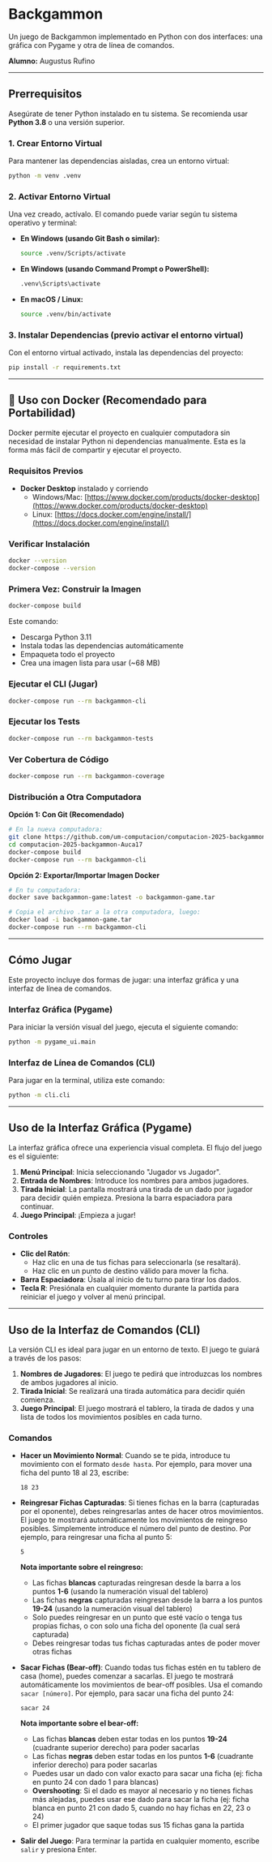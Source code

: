 # Backgammon

Un juego de Backgammon implementado en Python con dos interfaces: una gráfica con Pygame y otra de línea de comandos.

**Alumno:** Augustus Rufino

---

## Prerrequisitos

Asegúrate de tener Python instalado en tu sistema. Se recomienda usar **Python 3.8** o una versión superior.

### 1. Crear Entorno Virtual

Para mantener las dependencias aisladas, crea un entorno virtual:

```bash
python -m venv .venv
```

### 2. Activar Entorno Virtual

Una vez creado, actívalo. El comando puede variar según tu sistema operativo y terminal:

* **En Windows (usando Git Bash o similar):**

    ```bash
    source .venv/Scripts/activate
    ```

* **En Windows (usando Command Prompt o PowerShell):**

    ```bash
    .venv\Scripts\activate
    ```

* **En macOS / Linux:**

    ```bash
    source .venv/bin/activate
    ```

### 3. Instalar Dependencias (previo activar el entorno virtual)

Con el entorno virtual activado, instala las dependencias del proyecto:

```bash
pip install -r requirements.txt
```

---

## 🐳 Uso con Docker (Recomendado para Portabilidad)

Docker permite ejecutar el proyecto en cualquier computadora sin necesidad de instalar Python ni dependencias manualmente. Esta es la forma más fácil de compartir y ejecutar el proyecto.

### Requisitos Previos

* **Docker Desktop** instalado y corriendo
  * Windows/Mac: [https://www.docker.com/products/docker-desktop](https://www.docker.com/products/docker-desktop)
  * Linux: [https://docs.docker.com/engine/install/](https://docs.docker.com/engine/install/)

### Verificar Instalación

```bash
docker --version
docker-compose --version
```

### Primera Vez: Construir la Imagen

```bash
docker-compose build
```

Este comando:

* Descarga Python 3.11
* Instala todas las dependencias automáticamente
* Empaqueta todo el proyecto
* Crea una imagen lista para usar (~68 MB)

### Ejecutar el CLI (Jugar)

```bash
docker-compose run --rm backgammon-cli
```

### Ejecutar los Tests

```bash
docker-compose run --rm backgammon-tests
```

### Ver Cobertura de Código

```bash
docker-compose run --rm backgammon-coverage
```

### Distribución a Otra Computadora

**Opción 1: Con Git (Recomendado)**

```bash
# En la nueva computadora:
git clone https://github.com/um-computacion/computacion-2025-backgammon-Auca17.git
cd computacion-2025-backgammon-Auca17
docker-compose build
docker-compose run --rm backgammon-cli
```

**Opción 2: Exportar/Importar Imagen Docker**

```bash
# En tu computadora:
docker save backgammon-game:latest -o backgammon-game.tar

# Copia el archivo .tar a la otra computadora, luego:
docker load -i backgammon-game.tar
docker-compose run --rm backgammon-cli
```

---

## Cómo Jugar

Este proyecto incluye dos formas de jugar: una interfaz gráfica y una interfaz de línea de comandos.

### Interfaz Gráfica (Pygame)

Para iniciar la versión visual del juego, ejecuta el siguiente comando:

```bash
python -m pygame_ui.main
```

### Interfaz de Línea de Comandos (CLI)

Para jugar en la terminal, utiliza este comando:

```bash
python -m cli.cli
```

---

## Uso de la Interfaz Gráfica (Pygame)

La interfaz gráfica ofrece una experiencia visual completa. El flujo del juego es el siguiente:

1. **Menú Principal**: Inicia seleccionando "Jugador vs Jugador".
2. **Entrada de Nombres**: Introduce los nombres para ambos jugadores.
3. **Tirada Inicial**: La pantalla mostrará una tirada de un dado por jugador para decidir quién empieza. Presiona la barra espaciadora para continuar.
4. **Juego Principal**: ¡Empieza a jugar!

### Controles

* **Clic del Ratón**:
  * Haz clic en una de tus fichas para seleccionarla (se resaltará).
  * Haz clic en un punto de destino válido para mover la ficha.
* **Barra Espaciadora**: Úsala al inicio de tu turno para tirar los dados.
* **Tecla R**: Presiónala en cualquier momento durante la partida para reiniciar el juego y volver al menú principal.

---

## Uso de la Interfaz de Comandos (CLI)

La versión CLI es ideal para jugar en un entorno de texto. El juego te guiará a través de los pasos:

1. **Nombres de Jugadores**: El juego te pedirá que introduzcas los nombres de ambos jugadores al inicio.
2. **Tirada Inicial**: Se realizará una tirada automática para decidir quién comienza.
3. **Juego Principal**: El juego mostrará el tablero, la tirada de dados y una lista de todos los movimientos posibles en cada turno.

### Comandos

* **Hacer un Movimiento Normal**: Cuando se te pida, introduce tu movimiento con el formato `desde hasta`. Por ejemplo, para mover una ficha del punto 18 al 23, escribe:

    ``` text
    18 23
    ```

* **Reingresar Fichas Capturadas**: Si tienes fichas en la barra (capturadas por el oponente), debes reingresarlas antes de hacer otros movimientos. El juego te mostrará automáticamente los movimientos de reingreso posibles. Simplemente introduce el número del punto de destino. Por ejemplo, para reingresar una ficha al punto 5:

    ``` text
    5
    ```

    **Nota importante sobre el reingreso:**
  * Las fichas **blancas** capturadas reingresan desde la barra a los puntos **1-6** (usando la numeración visual del tablero)
  * Las fichas **negras** capturadas reingresan desde la barra a los puntos **19-24** (usando la numeración visual del tablero)
  * Solo puedes reingresar en un punto que esté vacío o tenga tus propias fichas, o con solo una ficha del oponente (la cual será capturada)
  * Debes reingresar todas tus fichas capturadas antes de poder mover otras fichas

* **Sacar Fichas (Bear-off)**: Cuando todas tus fichas estén en tu tablero de casa (home), puedes comenzar a sacarlas. El juego te mostrará automáticamente los movimientos de bear-off posibles. Usa el comando `sacar [número]`. Por ejemplo, para sacar una ficha del punto 24:

    ``` text
    sacar 24
    ```

    **Nota importante sobre el bear-off:**
  * Las fichas **blancas** deben estar todas en los puntos **19-24** (cuadrante superior derecho) para poder sacarlas
  * Las fichas **negras** deben estar todas en los puntos **1-6** (cuadrante inferior derecho) para poder sacarlas
  * Puedes usar un dado con valor exacto para sacar una ficha (ej: ficha en punto 24 con dado 1 para blancas)
  * **Overshooting**: Si el dado es mayor al necesario y no tienes fichas más alejadas, puedes usar ese dado para sacar la ficha (ej: ficha blanca en punto 21 con dado 5, cuando no hay fichas en 22, 23 o 24)
  * El primer jugador que saque todas sus 15 fichas gana la partida

* **Salir del Juego**: Para terminar la partida en cualquier momento, escribe `salir` y presiona Enter.

